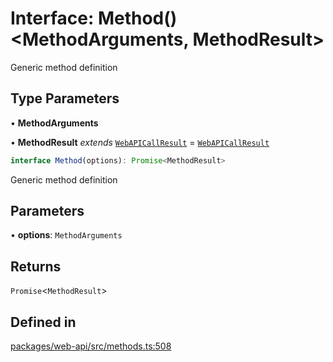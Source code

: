 # Interface: Method()\<MethodArguments, MethodResult\>

Generic method definition

## Type Parameters

• **MethodArguments**

• **MethodResult** *extends* [`WebAPICallResult`](WebAPICallResult.md) = [`WebAPICallResult`](WebAPICallResult.md)

```ts
interface Method(options): Promise<MethodResult>
```

Generic method definition

## Parameters

• **options**: `MethodArguments`

## Returns

`Promise`\<`MethodResult`\>

## Defined in

[packages/web-api/src/methods.ts:508](https://github.com/slackapi/node-slack-sdk/blob/7b348598b763c2b7545d1042b5f0429775cfa62c/packages/web-api/src/methods.ts#L508)
